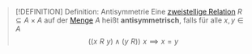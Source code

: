 > [!DEFINITION] Definition: Antisymmetrie
> Eine [zweistellige Relation](Zweistellige%20Relation.md) $R\subseteq A \times A$ auf der [Menge](../Menge.md) $A$ heißt **antisymmetrisch**, falls für alle $x,y\in A$
> $$((x\,\, R\,\, y) \land (y\,\, R)) \,\, x \implies x=y$$
